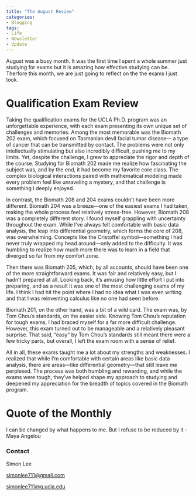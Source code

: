 ```yaml
---
title: "The August Review"
categories:
- Blogging
tags:
- Life
- Newsletter
- Update
---
```


August was a busy month. It was the first time I spent a whole summer just studying for exams but it is amazing how effective studying can be. Therfore this month, we are just going to reflect on the the exams I just took.

# Qualification Exam Review

Taking the qualification exams for the UCLA Ph.D. program was an unforgettable experience, with each exam presenting its own unique set of challenges and memories. Among the most memorable was the Biomath 202 exam, which focused on Tasmanian devil facial tumor disease— a type of cancer that can be transmitted by contact. The problems were not only intellectually stimulating but also incredibly difficult, pushing me to my limits. Yet, despite the challenge, I grew to appreciate the rigor and depth of the course. Studying for Biomath 202 made me realize how fascinating the subject was, and by the end, it had become my favorite core class. The complex biological interactions paired with mathematical modeling made every problem feel like unraveling a mystery, and that challenge is something I deeply enjoyed.

In contrast, the Biomath 208 and 204 exams couldn’t have been more different. Biomath 204 was a breeze—one of the easiest exams I had taken, making the whole process feel relatively stress-free. However, Biomath 208 was a completely different story. I found myself grappling with uncertainty throughout the exam. While I’ve always felt comfortable with basic data analysis, the leap into differential geometry, which forms the core of 208, was overwhelming. Concepts like the Cristoffel symbol—something I had never truly wrapped my head around—only added to the difficulty. It was humbling to realize how much more there was to learn in a field that diverged so far from my comfort zone.

Then there was Biomath 205, which, by all accounts, should have been one of the more straightforward exams. It was fair and relatively easy, but I hadn’t prepared at all. Looking back, it’s amusing how little effort I put into preparing, and as a result it was one of the most challenging exams of my life. I think I had hit the point where I had no idea what I was even writing and that I was reinventing calculus like no one had seen before.

Biomath 201, on the other hand, was a bit of a wild card. The exam was, by Tom Chou’s standards, on the easier side. Knowing Tom Chou’s reputation for tough exams, I had braced myself for a far more difficult challenge. However, this exam turned out to be manageable and a relatively pleasant surprise. That said, “easy” by Tom Chou’s standards still meant there were a few tricky parts, but overall, I left the exam room with a sense of relief.

All in all, these exams taught me a lot about my strengths and weaknesses. I realized that while I’m comfortable with certain areas like basic data analysis, there are areas—like differential geometry—that still leave me perplexed. The process was both humbling and rewarding, and while the exams were tough, they’ve helped shape my approach to studying and deepened my appreciation for the breadth of topics covered in the Biomath program.


# Quote of the Monthly 

I can be changed by what happens to me. But I refuse to be reduced by it - Maya Angelou

### Contact

Simon Lee

simonlee711@gmail.com

simonlee711@g.ucla.edu